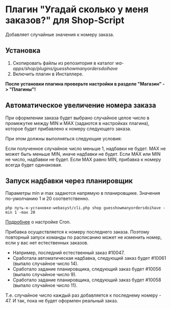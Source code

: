 # Плагин "Угадай сколько у меня заказов?" для Shop-Script

Добавляет случайные значения к номеру заказа.

## Установка

1. Скопировать файлы из репозитория в каталог *wa-apps/shop/plugins/guesshowmanyordersdoihave*
2. Включить плагин в Инсталлере.

**После установки плагина проверьте настройки в разделе "Магазин" -> "Плагины"!**

## Автоматическое увеличение номера заказа

При оформлении заказа будет выбрано случайное целое число в промежутке между MIN и MAX (задаются в настройках плагина), которое будет прибавлено к номеру следующего заказа.

При этом должны выполняться следующие условия:

Если полученное случайное число меньше 1, надбавки не будет.
MAX не может быть меньше MIN, иначе надбавки не будет.
Если MAX или MIN не число, надбавки не будет.
Если MAX равно MIN, прибавка к номеру всегда будет одинаковая.

## Запуск надбавки через планировщик

Параметры min и max задаются напрямую в планировщике. Значения по-умолчанию 1 и 20 соответственно.

`
php путь-к-установке-webasyst/cli.php shop guesshowmanyordersdoihave -min 1 -max 20
`

[Подробнее](http://hardmandev.com/article/nastroyka-cron-dlya-webasyst/) о настройке Cron.

Прибавка осуществляется к номеру последнего заказа. Поэтому повторный запуск команды по расписанию может не изменить номер, если у вас нет естественных заказов.

- Например, последний естественный заказ #10047.
- Сработала автоматическая надбавка, следующий заказ будет #10061 (выпало случайное число 14).
- Сработало задание планировщика, следующий заказ будет #10056 (выпало случайное число 9).
- Сработало задание планировщика, следующий заказ будет #10058 (выпало случайное число 11).

Т.е. случайное число каждый раз добавляется к последнему номеру - 47. И так, пока не будет оформлен реальный заказ.